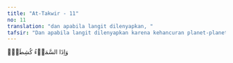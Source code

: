 ```yaml
---
title: "At-Takwir - 11"
no: 11
translation: "dan apabila langit dilenyapkan, "
tafsir: "Dan apabila langit dilenyapkan karena kehancuran planet-planet yang ada di dalamnya. Langit yang begitu luas dapat dilipat seperti melipat kertas. Firman Allah:\n\n(Ingatlah) pada hari langit Kami gulung seperti menggulung lembaran-lembaran kertas. (al-Anbiya'/21: 104)"
---
```


وَاِذَا السَّمَاۤءُ كُشِطَتْۖ
